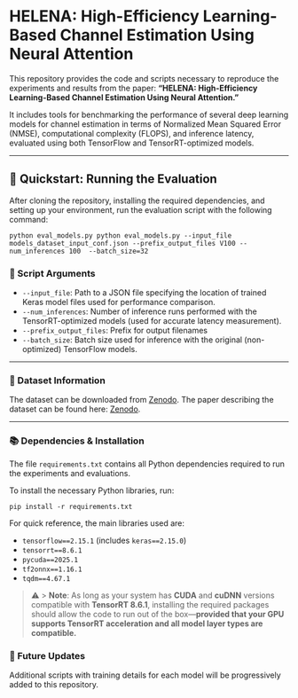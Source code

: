 # HELENA: High-Efficiency Learning-Based Channel Estimation Using Neural Attention

This repository provides the code and scripts necessary to reproduce the experiments and results from the paper: **“HELENA: High-Efficiency Learning-Based Channel Estimation Using Neural Attention.”**

It includes tools for benchmarking the performance of several deep learning models for channel estimation in terms of Normalized Mean Squared Error (NMSE), computational complexity (FLOPS), and inference latency, evaluated using both TensorFlow and TensorRT-optimized models.

---

## 🧪 Quickstart: Running the Evaluation

After cloning the repository, installing the required dependencies, and setting up your environment, run the evaluation script with the following command:

<pre><code>python eval_models.py python eval_models.py --input_file models_dataset_input_conf.json --prefix_output_files V100 --num_inferences 100  --batch_size=32</code></pre>

### 🔧 Script Arguments

- `--input_file`: Path to a JSON file specifying the location of trained Keras model files used for performance comparison.
- `--num_inferences`: Number of inference runs performed with the TensorRT-optimized models (used for accurate latency measurement).
- `--prefix_output_files`: Prefix for output filenames
- `--batch_size`: Batch size used for inference with the original (non-optimized) TensorFlow models.

---

### 📁 Dataset Information

The dataset can be downloaded from [Zenodo](https://zenodo.org/records/15210986). The paper describing the dataset can be found here: [Zenodo](https://zenodo.org/records/15665271).

---

### 📚 Dependencies & Installation

The file `requirements.txt` contains all Python dependencies required to run the experiments and evaluations.

To install the necessary Python libraries, run:

<pre><code>pip install -r requirements.txt</code></pre>

For quick reference, the main libraries used are:

- `tensorflow==2.15.1` (includes `keras==2.15.0`)
- `tensorrt==8.6.1`
- `pycuda==2025.1`
- `tf2onnx==1.16.1`
- `tqdm==4.67.1`

> ⚠️ > **Note**: As long as your system has **CUDA** and **cuDNN** versions compatible with **TensorRT 8.6.1**, installing the required packages should allow the code to run out of the box—**provided that your GPU supports TensorRT acceleration and all model layer types are compatible.**
>
### 🚧 Future Updates

Additional scripts with training details for each model will be progressively added to this repository. 



